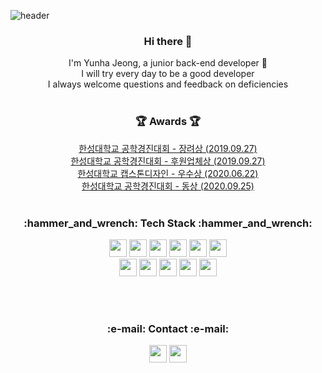 ![header](https://capsule-render.vercel.app/api?type=wave&color=auto&height=300&section=header&section=footer&text=yunha%20repository📑&fontSize=50)


  

<h3 align="center" >Hi there 👋</h3>
<p align="center">
I'm Yunha Jeong, a junior back-end developer 🐤 <br/>
I will try every day to be a good developer<br/>
I always welcome questions and feedback on deficiencies<br/><br/>
</p>

  <h3 align="center">🏆 Awards 🏆</h3>
  <p align="center"> 
  <a href="https://github.com/JEONGYUNHA/Homi_Project.git">한성대학교 공학경진대회 - 장려상 (2019.09.27)</a> <br/>
  <a href="https://github.com/JEONGYUNHA/Homi_Project.git">한성대학교 공학경진대회 - 후원업체상 (2019.09.27)</a><br/>
  <a href="https://github.com/JEONGYUNHA/ImageManageApp.git">한성대학교 캡스톤디자인 - 우수상 (2020.06.22)</a> <br/>
  <a href="https://github.com/JEONGYUNHA/ImageManageApp.git">한성대학교 공학경진대회 - 동상 (2020.09.25)</a><br/><br/>
  </p>
  
 <h3 align="center">​:hammer_and_wrench:​ Tech Stack ​:hammer_and_wrench:​ </h3>

<p align="center"> 
<img src="https://img.shields.io/badge/Java-007396?style=flat-square&logo=Java&logoColor=white" height="28"/>
<img src="https://img.shields.io/badge/JavaScript-F7DF1E?style=flat-square&logo=JavaScript&logoColor=white" height="28"/>
<img src="https://img.shields.io/badge/HTML5-E34F26?style=flat-square&logo=HTML5&logoColor=white" height="28"/>  
<img src="https://img.shields.io/badge/Spring-88CE02?style=flat-square&logo=Spring&logoColor=white" height="28"/>
<img src="https://img.shields.io/badge/SpringBoot-6DB33F?style=flat-square&logo=Spring&logoColor=white" height="28"/>
<img src="https://img.shields.io/badge/Docker-2496ED?style=flat-square&logo=Docker&logoColor=white" height="28"/> <br/>
<img src="https://img.shields.io/badge/MySQL-4479A1?style=flat-square&logo=MySQL&logoColor=white" height="28"/>
<img src="https://img.shields.io/badge/MariaDB-003545?style=flat-square&logo=MariaDB&logoColor=white" height="28"/>
<img src="https://img.shields.io/badge/Android-3DDC84?style=flat-square&logo=Android&logoColor=white" height="28"/>
<img src="https://img.shields.io/badge/Linux-FCC624?style=flat-square&logo=Linux&logoColor=white" height="28"/>
<img src="https://img.shields.io/badge/Node.js-339933?style=flat-square&logo=Node.js&logoColor=white" height="28"/>
</p><br/><br/>

 <h3 align="center">​:e-mail:​ Contact ​:e-mail:​</h3>
<p align="center">
<img src="https://img.shields.io/badge/Gmail-EA4335?style=flat-square&logo=Gmail&logoColor=white" height="28"/>
<a href="https://github.com/JEONGYUNHA"><img src="https://img.shields.io/badge/GitHub-181717?style=flat-square&logo=GitHub&logoColor=white" height="28"/></a>
</p>

<!--
**yunhaDevGit/yunhaDevGit** is a ✨ _special_ ✨ repository because its `README.md` (this file) appears on your GitHub profile.

Here are some ideas to get you started:

- 🔭 I’m currently working on ...
- 🌱 I’m currently learning ...
- 👯 I’m looking to collaborate on ...
- 🤔 I’m looking for help with ...
- 💬 Ask me about ...
- 📫 How to reach me: ...
- 😄 Pronouns: ...
- ⚡ Fun fact: ...
-->
